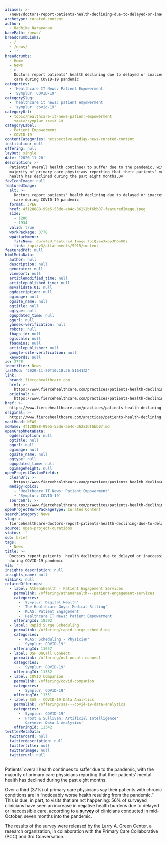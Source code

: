 ```yaml
---
aliases: >-
  /news/doctors-report-patients-health-declining-due-to-delayed-or-inaccessible-care-during-covid-19-pandemic
archetype: curated-content
author:
  - Radhika Narayanan
basePath: /news/
breadcrumbLinks:
  - /
  - /news/
  - ''
breadcrumbs:
  - Home
  - News
  - >-
    Doctors report patients' health declining due to delayed or inaccessible
    care during COVID-19 pandemic
categories:
  - 'Healthcare IT News: Patient Empowerment'
  - 'Symplur: COVID-19'
categorySlug:
  - 'healthcare it news: patient empowerment'
  - 'symplur: covid-19'
categoryUrl:
  - topic/healthcare-it-news-patient-empowerment
  - topic/symplur-covid-19
categoryLabel:
  - Patient Empowerment
  - COVID-19
contentCategories: netspective-medigy-news-curated-content
institution: null
offering: null
layOut: single
date: '2020-11-20'
description: >-
  Patients’ overall health continues to suffer due to the pandemic, with the
  majority of primary care physicians reporting that their patients' mental
  health has declined during the past eight months.Ov
favIconImage: null
featuredImage:
  alt: >-
    Doctors report patients' health declining due to delayed or inaccessible
    care during COVID-19 pandemic
  format: JPEG
  href: 4f128888-99e5-55de-ab4c-36251bf6bb07-featuredImage.jpeg
  size:
    - 1280
    - 1934
  valid: true
  workPackage: 3778
  wpAttachment:
    fileName: Curated_Featured_Image.tpiQiaw3wppJP6mG8i
    link: /api/v3/attachments/9915/content
featuredPdf: null
htmlMetaData:
  author: null
  description: null
  generator: null
  viewport: null
  articlemodified_time: null
  articlepublished_time: null
  msvalidate.01: null
  ogdescription: null
  ogimage: null
  ogsite_name: null
  ogtitle: null
  ogtype: null
  ogupdated_time: null
  ogurl: null
  yandex-verification: null
  robots: null
  fbapp_id: null
  oglocale: null
  fbadmins: null
  articlepublisher: null
  google-site-verification: null
  keywords: null
id: 3778
identifier: News
lastMod: '2020-11-20T10:18:36.516412Z'
link:
  brand: fiercehealthcare.com
  href: >-
    https://www.fiercehealthcare.com/practices/patients-health-declining-due-to-delayed-or-inaccessible-care-during-covid-19-pandemic
  original: >-
    https://www.fiercehealthcare.com/practices/patients-health-declining-due-to-delayed-or-inaccessible-care-during-covid-19-pandemic
href: >-
  https://www.fiercehealthcare.com/practices/patients-health-declining-due-to-delayed-or-inaccessible-care-during-covid-19-pandemic
original: >-
  https://www.fiercehealthcare.com/practices/patients-health-declining-due-to-delayed-or-inaccessible-care-during-covid-19-pandemic
mastHead: NEWS
mdName: 4f128888-99e5-55de-ab4c-36251bf6bb07.md
openGraphMetaData:
  ogdescription: null
  ogtitle: null
  ogurl: null
  ogimage: null
  ogsite_name: null
  ogtype: null
  ogupdated_time: null
  ogimageheight: null
openProjectCustomFields:
  cleanUrl: >-
    https://www.fiercehealthcare.com/practices/patients-health-declining-due-to-delayed-or-inaccessible-care-during-covid-19-pandemic
  medigyTopics:
    - 'Healthcare IT News: Patient Empowerment'
    - 'Symplur: COVID-19'
  sourceUrl: >-
    https://www.fiercehealthcare.com/practices/patients-health-declining-due-to-delayed-or-inaccessible-care-during-covid-19-pandemic
openProjectWorkPackageType: Curated Content
searchCategory: News
slug: >-
  fiercehealthcare-doctors-report-patients-health-declining-due-to-delayed-or-inaccessible-care-during-covid-19-pandemic
source: open-project-curations
status: ''
sub: brief
tags:
  - News
title: >-
  Doctors report patients' health declining due to delayed or inaccessible care
  during COVID-19 pandemic
via: ' '
insights_description: null
insights_name: null
viaLink: null
relatedOfferings:
  - label: Athenahealth - Patient Engagement Services
    permalink: /offering/athenahealth---patient-engagement-services
    categories:
      - 'Symplur: Digital Health'
      - 'The Healthcare Guys: Medical Billing'
      - 'KLAS: Patient Engagement'
      - 'Healthcare IT News: Patient Empowerment'
    offeringId: 18392
  - label: Rapid Surge Scheduling
    permalink: /offering/rapid-surge-scheduling
    categories:
      - 'KLAS: Scheduling - Physician'
      - 'Symplur: COVID-19'
    offeringId: 11657
  - label: OSF OnCall Connect
    permalink: /offering/osf-oncall-connect
    categories:
      - 'Symplur: COVID-19'
    offeringId: 11352
  - label: COVID Companion
    permalink: /offering/covid-companion
    categories:
      - 'Symplur: COVID-19'
    offeringId: 11351
  - label: SAS - COVID-19 Data Analytics
    permalink: /offering/sas---covid-19-data-analytics
    categories:
      - 'Symplur: COVID-19'
      - 'Frost & Sullivan: Artificial Intelligence'
      - 'Gartner: Data & Analytics'
    offeringId: 11342
twitterMetaData:
  twittercard: null
  twitterdescription: null
  twittertitle: null
  twitterimage: null
  twitterurl: null
---
```

<p>Patients’ overall health continues to suffer due to the pandemic, with the majority of primary care physicians reporting that their patients' mental health has declined during the past eight months.</p><p>Over a third (37%) of primary care physicians&nbsp;say their patients with chronic conditions are in “noticeably worse health resulting from the pandemic.” This is due, in part, to visits that are not happening: 56% of surveyed clinicians have seen an increase in negative health burdens due to delayed or inaccessible care,&nbsp;according to a <a href="https://www.pcpcc.org/2020/11/14/primary-care-covid-19-week-22-survey"><strong>survey</strong></a> of clinicians conducted in mid-October, seven months into the pandemic.</p><p>The results of the survey were released by the Larry A. Green Center, a research organization, in collaboration with the Primary Care Collaborative (PCC) and 3rd Conversation.</p>